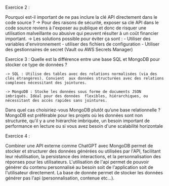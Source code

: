 Exercice 2 :

Pourquoi est-il important de ne pas inclure la clé API directement dans le code source ?
	-> Pour des raisons de sécurité, exposer sa clé API dans le code source reviens à l'exposer au 	publique et donc de risquer une utilisation malveillante ou abusive qui peuvent résulter à un 	coût financier important.
 	-> Les solutions possible pour éviter ça sont :
		- Utiliser des variables d'environnement
		- utiliser des fichiers de configuration
 		- Utiliser des gestionnaires de secret (Vault ou AWS Secrets Manager)

Exercice 3 :
Quelle est la différence entre une base SQL et MongoDB pour stocker ce type de données ? 

	-> SQL : Utilise des tables avec des relations normalisées (via des clés étrangères). Convient 	aux données structurées avec des relations complexes nécessitant des jointures.

	-> MongoDB : Stocke les données sous forme de documents JSON imbriqués. Idéal pour des données 	flexibles, hiérarchiques, ou nécessitant des accès rapides sans jointures.


Dans quel cas choisiriez-vous MongoDB plutôt qu’une base relationnelle ?
MongoDB est préférable pour les projets où les données sont non structurée, qu'il y a une hiérarchie imbriquée, un besoin important de performance en lecture ou si vous avez besoin d'une scalabilité horizontale

Exercice 4 :

Combiner une API externe comme ChatGPT avec MongoDB permet de stocker et structurer des données générées ou utilisées par l'API, facilitant leur réutilisation, la persistance des interactions, et la personnalisation des réponses pour les utilisateurs. L'utilisation de l'api permet de pouvoir générer du contenu personnalisé au besoin soit de l'application soit de l'utilisateur directement. La base de donnée permet de stocker les données générer pas l'api (personnalisation, contenue etc...).
